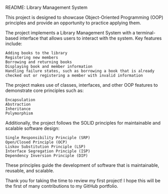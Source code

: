 README: Library Management System

This project is designed to showcase Object-Oriented Programming (OOP) principles and provide an opportunity to practice applying them.

The project implements a Library Management System with a terminal-based interface that allows users to interact with the system. Key features include:

    Adding books to the library
    Registering new members
    Borrowing and returning books
    Displaying book and member information
    Handling failure states, such as borrowing a book that is already checked out or registering a member with invalid information

The project makes use of classes, interfaces, and other OOP features to demonstrate core principles such as:

    Encapsulation
    Abstraction
    Inheritance
    Polymorphism

Additionally, the project follows the SOLID principles for maintainable and scalable software design:

    Single Responsibility Principle (SRP)
    Open/Closed Principle (OCP)
    Liskov Substitution Principle (LSP)
    Interface Segregation Principle (ISP)
    Dependency Inversion Principle (DIP)

These principles guide the development of software that is maintainable, reusable, and scalable.

Thank you for taking the time to review my first project! I hope this will be the first of many contributions to my GitHub portfolio.
